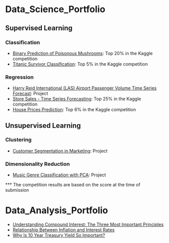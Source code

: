 # Data_Science_Portfolio
## Supervised Learning
### Classification
- [Binary Prediction of Poisonous Mushrooms](Binary_Prediction_of_Poisonous_Mushrooms/binary-prediction-of-poisonous-mushrooms.ipynb): Top 20% in the Kaggle competition
- [Titanic Survivor Classification](Titanic_Survivor_Classification/titanic-machine-learning-from-disaster.ipynb): Top 5% in the Kaggle competition
### Regression
- [Harry Reid International (LAS) Airport Passenger Volume Time Series Forecast](Harry_Reid_Intl_Airport_Passenger_Volume_Forecast/harry-reid-international-airport-passengers.ipynb): Project
- [Store Sales - Time Series Forecasting](Store_Sales_Forecasting/Store_Sales_final.ipynb): Top 25% in the Kaggle competition
- [House Prices Prediction](House_Prices_Prediction/house-prices-prediction.ipynb): Top 6% in the Kaggle competition
## Unsupervised Learning
### Clustering
- [Customer Segmentation in Marketing](Customer_Segmentation_in_Marketing/customer-segmentation-in-marketing.ipynb): Project
### Dimensionality Reduction
- [Music Genre Classification with PCA](Music_Genre_Classification_with_PCA/music-genre-classification-with-pca.ipynb): Project

*** The competition results are based on the score at the time of submission

# Data_Analysis_Portfolio
- [Understanding Compound Interest: The Three Most Important Principles](Understanding_Compound_Interest/Understanding_Compound_Interest.ipynb)
- [Relationship Between Inflation and Interest Rates](Relationship_Between_Inflation_and_Interest_Rates/Relationship_Between_Inflation_and_Interest_Rates.ipynb)
- [Why Is 10 Year Treasury Yield So Important?](Why_Is_10_Year_Treasury_Yield_So_Important/Why_Is_10_Year_Treasury_Yield_So_Important.ipynb)
